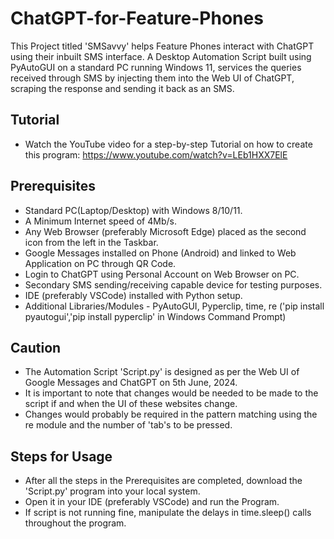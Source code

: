 # ChatGPT-for-Feature-Phones
This Project titled 'SMSavvy' helps Feature Phones interact with ChatGPT using their inbuilt SMS interface. A Desktop Automation Script built using PyAutoGUI on a standard PC running Windows 11, services the queries received through SMS by injecting them into the Web UI of ChatGPT, scraping the response and sending it back as an SMS.

## Tutorial
 - Watch the YouTube video for a step-by-step Tutorial on how to create this program: https://www.youtube.com/watch?v=LEb1HXX7ElE

## Prerequisites
 - Standard PC(Laptop/Desktop) with Windows 8/10/11.
 - A Minimum Internet speed of 4Mb/s.
 - Any Web Browser (preferably Microsoft Edge) placed as the second icon from the left in the Taskbar.
 - Google Messages installed on Phone (Android) and linked to Web Application on PC through QR Code.
 - Login to ChatGPT using Personal Account on Web Browser on PC.
 - Secondary SMS sending/receiving capable device for testing purposes.
 - IDE (preferably VSCode) installed with Python setup.
 - Additional Libraries/Modules - PyAutoGUI, Pyperclip, time, re ('pip install pyautogui','pip install pyperclip' in Windows Command Prompt)

## Caution
 - The Automation Script 'Script.py' is designed as per the Web UI of Google Messages and ChatGPT on 5th June, 2024.
 - It is important to note that changes would be needed to be made to the script if and when the UI of these websites change.
 - Changes would probably be required in the pattern matching using the re module and the number of 'tab's to be pressed.
   
## Steps for Usage
 - After all the steps in the Prerequisites are completed, download the 'Script.py' program into your local system.
 - Open it in your IDE (preferably VSCode) and run the Program.
 - If script is not running fine, manipulate the delays in time.sleep() calls throughout the program.

